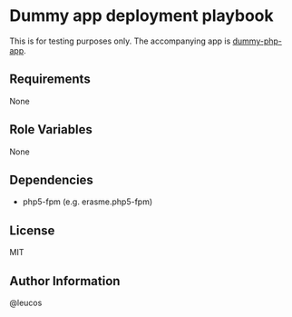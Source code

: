Dummy app deployment playbook
=============================

This is for testing purposes only.
The accompanying app is
[dummy-php-app](https://github.com/leucos/dummy-php-app.git).

Requirements
------------

None

Role Variables
--------------

None

Dependencies
------------

- php5-fpm (e.g. erasme.php5-fpm)

License
-------

MIT

Author Information
------------------

@leucos

